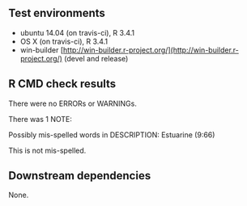 ## Test environments
* ubuntu 14.04 (on travis-ci), R 3.4.1
* OS X (on travis-ci), R 3.4.1
* win-builder [http://win-builder.r-project.org/](http://win-builder.r-project.org/) (devel and release)

## R CMD check results
There were no ERRORs or WARNINGs. 

There was 1 NOTE: 

Possibly mis-spelled words in DESCRIPTION:
  Estuarine (9:66)
  
This is not mis-spelled.
  
## Downstream dependencies
None.
